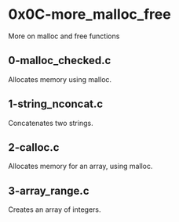 # 0x0C-more_malloc_free
More on malloc and free functions

## 0-malloc_checked.c
Allocates memory using malloc.

## 1-string_nconcat.c
Concatenates two strings.

## 2-calloc.c
Allocates memory for an array, using malloc.

## 3-array_range.c
Creates an array of integers.
